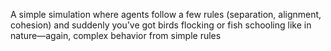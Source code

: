 A simple simulation where agents follow a few rules (separation, alignment, cohesion) and suddenly you’ve got birds flocking or fish schooling like in nature—again, complex behavior from simple rules